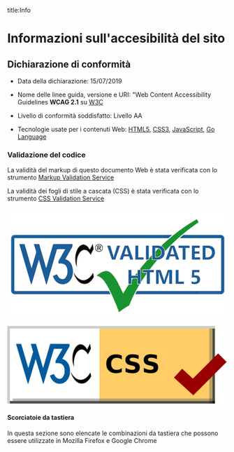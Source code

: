 title:Info

# Informazioni sull'accesibilità del sito

## Dichiarazione di conformità

-   Data della dichiarazione: 15/07/2019

-   Nome delle linee guida, versione e URI: "Web Content Accessibility Guidelines **WCAG 2.1** su [W3C](https://www.w3.org/Translations/WCAG21-it/)

-   Livello di conformità soddisfatto: Livello AA

-   Tecnologie usate per i contenuti Web: [HTML5](https://w3c.github.io/html/), [CSS3](https://www.w3.org/TR/css3-roadmap/#intro), [JavaScript](https://www.ecma-international.org/ecma-262/), [Go Language](https://golang.org/)

### Validazione del codice

La validità del markup di questo documento Web è stata verificata con lo strumento [Markup Validation Service](https://validator.w3.org/)

La validità dei fogli di stile a cascata (CSS) è stata verificata con lo strumento [CSS Validation Service](http://jigsaw.w3.org/css-validator/)

![Markup Validation Service](img/../../img/W3C-Markup-Validator.png)

![CSS Validation Service](img/../../img/Valid_CSS.png)

#### Scorciatoie da tastiera

In questa sezione sono elencate le combinazioni da tastiera che possono essere utilizzate in Mozilla Firefox e Google Chrome



